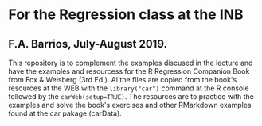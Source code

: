 # For the Regression class at the INB
## F.A. Barrios, July-August 2019.

This repository is to complement the examples discused in the lecture and have the examples and resourcess for the R Regression Companion Book from Fox & Weisberg (3rd Ed.). Al the files are copied from the book's resources at the WEB with the `library("car")` command at the R console followed by the `carWeb(setup=TRUE)`. The resources are to practice with the examples and solve the book's exercises and other RMarkdown examples found at the car pakage (carData).

